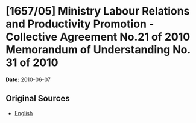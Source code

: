 # [1657/05] Ministry Labour Relations and Productivity Promotion - Collective Agreement No.21 of 2010 Memorandum of Understanding No. 31 of 2010

**Date:** 2010-06-07

## Original Sources

- [English](https://documents.gov.lk/view/extra-gazettes/2010/6/1657-05_E.pdf)
